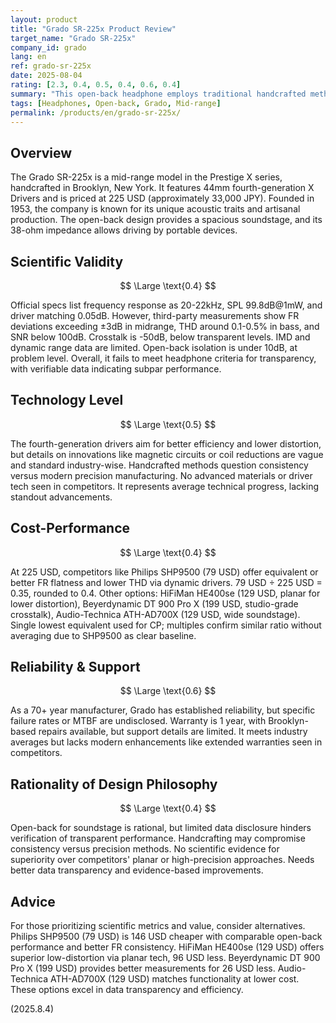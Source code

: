 ```yaml
---
layout: product
title: "Grado SR-225x Product Review"
target_name: "Grado SR-225x"
company_id: grado
lang: en
ref: grado-sr-225x
date: 2025-08-04
rating: [2.3, 0.4, 0.5, 0.4, 0.6, 0.4]
summary: "This open-back headphone employs traditional handcrafted methods but underperforms modern competitors in scientific measurements and cost-performance due to insufficient data and outdated design."
tags: [Headphones, Open-back, Grado, Mid-range]
permalink: /products/en/grado-sr-225x/
---
```


## Overview

The Grado SR-225x is a mid-range model in the Prestige X series, handcrafted in Brooklyn, New York. It features 44mm fourth-generation X Drivers and is priced at 225 USD (approximately 33,000 JPY). Founded in 1953, the company is known for its unique acoustic traits and artisanal production. The open-back design provides a spacious soundstage, and its 38-ohm impedance allows driving by portable devices.

## Scientific Validity

$$ \Large \text{0.4} $$

Official specs list frequency response as 20-22kHz, SPL 99.8dB@1mW, and driver matching 0.05dB. However, third-party measurements show FR deviations exceeding ±3dB in midrange, THD around 0.1-0.5% in bass, and SNR below 100dB. Crosstalk is -50dB, below transparent levels. IMD and dynamic range data are limited. Open-back isolation is under 10dB, at problem level. Overall, it fails to meet headphone criteria for transparency, with verifiable data indicating subpar performance.

## Technology Level

$$ \Large \text{0.5} $$

The fourth-generation drivers aim for better efficiency and lower distortion, but details on innovations like magnetic circuits or coil reductions are vague and standard industry-wise. Handcrafted methods question consistency versus modern precision manufacturing. No advanced materials or driver tech seen in competitors. It represents average technical progress, lacking standout advancements.

## Cost-Performance

$$ \Large \text{0.4} $$

At 225 USD, competitors like Philips SHP9500 (79 USD) offer equivalent or better FR flatness and lower THD via dynamic drivers. 79 USD ÷ 225 USD = 0.35, rounded to 0.4. Other options: HiFiMan HE400se (129 USD, planar for lower distortion), Beyerdynamic DT 900 Pro X (199 USD, studio-grade crosstalk), Audio-Technica ATH-AD700X (129 USD, wide soundstage). Single lowest equivalent used for CP; multiples confirm similar ratio without averaging due to SHP9500 as clear baseline.

## Reliability & Support

$$ \Large \text{0.6} $$

As a 70+ year manufacturer, Grado has established reliability, but specific failure rates or MTBF are undisclosed. Warranty is 1 year, with Brooklyn-based repairs available, but support details are limited. It meets industry averages but lacks modern enhancements like extended warranties seen in competitors.

## Rationality of Design Philosophy

$$ \Large \text{0.4} $$

Open-back for soundstage is rational, but limited data disclosure hinders verification of transparent performance. Handcrafting may compromise consistency versus precision methods. No scientific evidence for superiority over competitors' planar or high-precision approaches. Needs better data transparency and evidence-based improvements.

## Advice

For those prioritizing scientific metrics and value, consider alternatives. Philips SHP9500 (79 USD) is 146 USD cheaper with comparable open-back performance and better FR consistency. HiFiMan HE400se (129 USD) offers superior low-distortion via planar tech, 96 USD less. Beyerdynamic DT 900 Pro X (199 USD) provides better measurements for 26 USD less. Audio-Technica ATH-AD700X (129 USD) matches functionality at lower cost. These options excel in data transparency and efficiency.

(2025.8.4)

